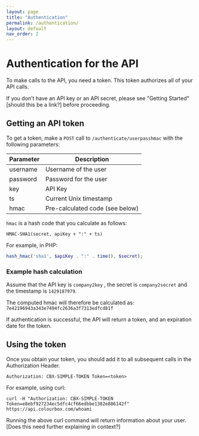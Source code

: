 ```yaml
---
layout: page
title: "Authentication"
permalink: /authentication/
layout: default
nav_order: 2
---
```


# Authentication for the API

To make calls to the API, you need a token. This token authorizes all of your API calls. 

If you don't have an API key or an API secret, please see "Getting Started"[should this be a link?] before proceeding. 

## Getting an API token

To get a token, make a `POST` call to `/authenticate/userpasshmac` with the following parameters: 

| Parameter        | Description         
| ------------- |-------------
| username    | Username of the user 
| password    | Password for the user
| key    | API Key
| ts    | Current Unix timestamp 
| hmac    | Pre-calculated code (see below)


`hmac` is a hash code that you calculate as follows: 

```
HMAC-SHA1(secret, apiKey + ":" + ts)
```    

For example, in PHP: 

```php
hash_hmac('sha1', $apiKey . ":" . time(), $secret);
```

### Example hash calculation

Assume that the API key is `company2key` , the secret is `company2secret` and the timestamp is `1429187979`.

The computed hmac will therefore be calculated as: `7e42196943a343e7494fc2636a3f7313edfcd81f`

If authentication is successful, the API will return a token, and an expiration date for the token.

## Using the token
Once you obtain your token, you should add it to all subsequent calls in the Authorization Header.

```
Authorization: CBX-SIMPLE-TOKEN Token=<token>
```

For example, using curl:

```
curl -H "Authorization: CBX-SIMPLE-TOKEN Token=e8ebf927234ec5dfc4cf66edbbe1382e886142f" https://api.colourbox.com/whoami
```

Running the above curl command will return information about your user.[Does this need further explaining in context?]